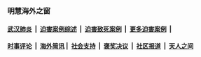 
### 明慧海外之窗

####  [武汉肺炎](indexes/365.md?t=06142100) &nbsp;|&nbsp;  [迫害案例综述](indexes/328.md?t=06142100) &nbsp;|&nbsp; [迫害致死案例](indexes/277.md?t=06142100)  &nbsp;|&nbsp; [更多迫害案例](indexes/81.md?t=06142100)  &nbsp;|&nbsp; 
####  [时事评论](indexes/19.md?t=06142100) &nbsp;|&nbsp; [海外简讯](indexes/245.md?t=06142100)&nbsp;|&nbsp;  [社会支持](indexes/140.md?t=06142100) &nbsp;|&nbsp; [褒奖决议](indexes/282.md?t=06142100) &nbsp;|&nbsp; [社区报道](indexes/91.md?t=06142100)  &nbsp;|&nbsp; [天人之间](indexes/78.md?t=06142100) 

